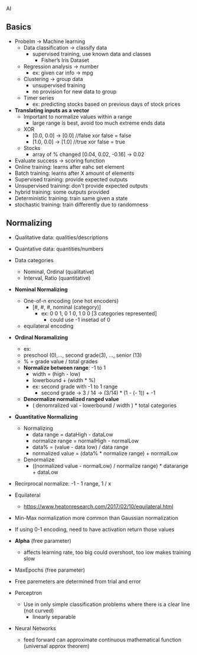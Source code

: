 AI
## Basics
- Probelm -> Machine learning
    - Data classification -> classify data
        - supervised training, use known data and classes 
            - Fisher’s Iris Dataset	
    - Regression analysis -> number
        - ex: given car info -> mpg
    - Clustering -> group data
        - unsupervised training
        - no provision for new data to group
    - Timer series
        - ex: predicting stocks based on previous days of stock prices
- **Translating inputs as a vector**
    - Important to normalize values within a range
        - large range is best, avoid too much extreme ends data
    - XOR
        - [0.0, 0.0] -> [0.0] //false xor false = false
        - [1.0, 0.0] -> [1.0] //true xor false = true
    - Stocks
        - array of % changed [0.04, 0.02, -0.16] -> 0.02
- Evaluate success -> scoring function
- Online training: learns after eahc set element
- Batch training: learns after X amount of elements 
- Supervised training: provide expected outputs
- Unsupervised training: don't provide expected outputs
- hybrid training: some outputs provided
- Deterministic training: train same given a state
- stochastic training: train differently due to randomness
## Normalizing
- Qualitative data: qualities/descriptions
- Quantative data: quantities/numbers
- Data categories
    - Nominal, Ordinal (qualitative)
    - Interval, Ratio (quantitative)
- **Nominal Normalizing**
    - One-of-n encoding (one hot encoders)
        - [#, #, #, nominal (category)] 
            - ex: 0 0 1, 0 1 0, 1 0 0  [3 categories represented]
                - could use -1 insetad of 0
    - equilateral encoding
- **Ordinal Noramalizing**
    - ex: 
    - preschool (0),..., second grade(3), ..., senior (13)
    - % = grade value / total grades 
    - **Normalize between range**: -1 to 1
        - width = (high - low) 
        - lowerbound + (width * %) 
        - ex: second grade with -1 to 1 range
            - second grade -> 3 / 14 -> (3/14) * (1 - (- 1)) + -1
    - **Denormalize normalized ranged value**
        - ( denomralized val - lowerbound / width ) * total categories
- **Quantitative Normalizing**
    - Normalizing
        - data range = dataHigh - dataLow
        - normalize range = normalHigh - normalLow
        - data% = (value - data low) / data range
        - normalized value = (data% * normalize range) + normalLow
    - Denormalize
        - ((normalized value  - normalLow) / normalize range) * datarange + dataLow
- Recirprocal normalize: -1 - 1 range, 1 / x
- Equilateral 
    - https://www.heatonresearch.com/2017/02/10/equilateral.html 
- Min-Max normalization more common than Gaussian normalization


- If using 0-1 encoding, need to have activation return those values
- **Alpha** (free parameter)
    - affects learning rate, too big could overshoot, too low makes training slow
- MaxEpochs (free parameter)
- Free paremeters are determined from trial and error 
- Perceptron
    - Use in only simple classification problems where there is a clear line (not curved)
        - linearly separable
- Neural Networks
    - feed forward can approximate continuous mathematical function (universal approx theorem)
    

